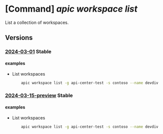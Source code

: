 # [Command] _apic workspace list_

List a collection of workspaces.

## Versions

### [2024-03-01](/Resources/mgmt-plane/L3N1YnNjcmlwdGlvbnMve30vcmVzb3VyY2Vncm91cHMve30vcHJvdmlkZXJzL21pY3Jvc29mdC5hcGljZW50ZXIvc2VydmljZXMve30vd29ya3NwYWNlcw==/2024-03-01.xml) **Stable**

<!-- mgmt-plane /subscriptions/{}/resourcegroups/{}/providers/microsoft.apicenter/services/{}/workspaces 2024-03-01 -->

#### examples

- List workspaces
    ```bash
        apic workspace list -g api-center-test -s contoso --name devdiv
    ```

### [2024-03-15-preview](/Resources/mgmt-plane/L3N1YnNjcmlwdGlvbnMve30vcmVzb3VyY2Vncm91cHMve30vcHJvdmlkZXJzL21pY3Jvc29mdC5hcGljZW50ZXIvc2VydmljZXMve30vd29ya3NwYWNlcw==/2024-03-15-preview.xml) **Stable**

<!-- mgmt-plane /subscriptions/{}/resourcegroups/{}/providers/microsoft.apicenter/services/{}/workspaces 2024-03-15-preview -->

#### examples

- List workspaces
    ```bash
        apic workspace list -g api-center-test -s contoso --name devdiv
    ```
